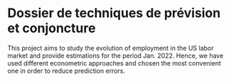 # Dossier de techniques de prévision et conjoncture
This project aims to study the evolution of employment in the US labor market and provide estimations for the period Jan. 2022. Hence, we have used different
econometric approaches and chosen the most convenient one in order to reduce prediction errors.
